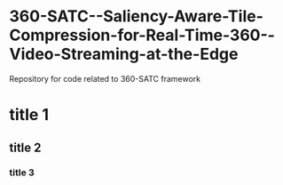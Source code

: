 # 360-SATC--Saliency-Aware-Tile-Compression-for-Real-Time-360--Video-Streaming-at-the-Edge
Repository for code related to 360-SATC framework

# title 1

## title 2

### title 3

